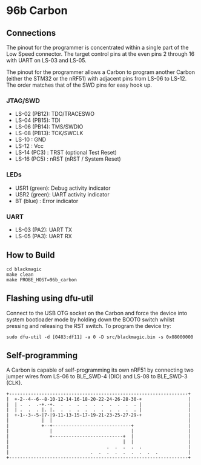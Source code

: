 # 96b Carbon

## Connections

The pinout for the programmer is concentrated within a single part of
the Low Speed connector. The target control pins at the even pins 2
through 16 with UART on LS-03 and LS-05.

The pinout for the programmer allows a Carbon to program another Carbon
(either the STM32 or the nRF51) with adjacent pins from LS-06 to LS-12.
The order matches that of the SWD pins for easy hook up.

### JTAG/SWD

* LS-02 (PB12): TDO/TRACESWO
* LS-04 (PB15): TDI
* LS-06 (PB14): TMS/SWDIO
* LS-08 (PB13): TCK/SWCLK
* LS-10       : GND
* LS-12       : Vcc
* LS-14 (PC3) : TRST (optional Test Reset)
* LS-16 (PC5) : nRST (nRST / System Reset)

### LEDs

* USR1 (green): Debug activity indicator
* USR2 (green): UART activity indicator
* BT (blue)   : Error indicator

### UART

* LS-03 (PA2): UART TX
* LS-05 (PA3): UART RX

## How to Build

    cd blackmagic
    make clean
    make PROBE_HOST=96b_carbon

## Flashing using dfu-util

Connect to the USB OTG socket on the Carbon and force the device into
system bootloader mode by holding down the BOOT0 switch whilst pressing
and releasing the RST switch. To program the device try:

    sudo dfu-util -d [0483:df11] -a 0 -D src/blackmagic.bin -s 0x08000000

## Self-programming

A Carbon is capable of self-programming its own nRF51 by connecting two
jumper wires from LS-06 to BLE_SWD-4 (DIO) and LS-08 to BLE_SWD-3 (CLK).

    +------------------------------------------------------------------+
    |  +-2--4--6--8-10-12-14-16-18-20-22-24-26-28-30-+                 |
    |  | .  .  .-+.-+.  .  .  .  .  .  .  .  .  .  . |                 |
    |  | .  .  . |. |.  .  .  .  .  .  .  .  .  .  . |                 |
    |  +-1--3--5-|7-|9-11-13-15-17-19-21-23-25-27-29-+                 |
    |            |  |                                                  |
    |            +--+-----------------------------+                    |
    |               |                             |                    |
    |               +--------------------------+  |                    |
    |                                          |  |                    |
    |                                    .  .  .  .  .                 |
    |                              .  .  .  .  .  .  .  .  .           |
    +------------------------------------------------------------------+
